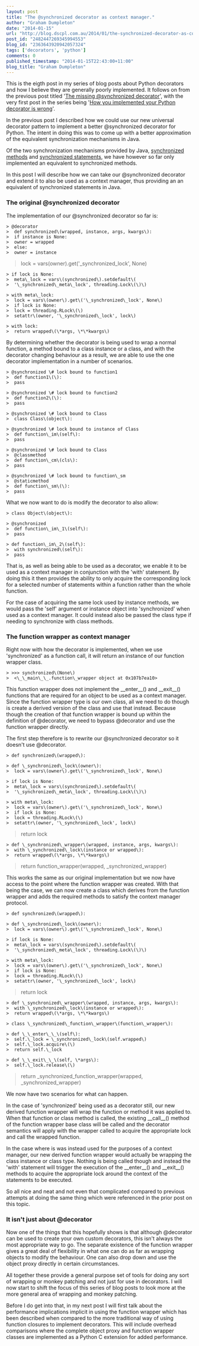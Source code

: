 ```yaml
---
layout: post
title: "The @synchronized decorator as context manager."
author: "Graham Dumpleton"
date: "2014-01-15"
url: "http://blog.dscpl.com.au/2014/01/the-synchronized-decorator-as-context.html"
post_id: "2482447269345994553"
blog_id: "2363643920942057324"
tags: ['decorators', 'python']
comments: 0
published_timestamp: "2014-01-15T22:43:00+11:00"
blog_title: "Graham Dumpleton"
---
```


This is the eigth post in my series of blog posts about Python decorators and how I believe they are generally poorly implemented. It follows on from the previous post titled '[The missing @synchronized decorator](/posts/2014/01/the-missing-synchronized-decorator/)', with the very first post in the series being '[How you implemented your Python decorator is wrong](/posts/2014/01/how-you-implemented-your-python/)'.  
  
In the previous post I described how we could use our new universal decorator pattern to implement a better @synchronized decorator for Python. The intent in doing this was to come up with a better approximation of the equivalent synchronization mechanisms in Java.  
  
Of the two synchronization mechanisms provided by Java, [synchronized methods](http://docs.oracle.com/javase/tutorial/essential/concurrency/syncmeth.html) and [synchronized statements](http://docs.oracle.com/javase/tutorial/essential/concurrency/locksync.html), we have however so far only implemented an equivalent to synchronized methods.  
  
In this post I will describe how we can take our @synchronized decorator and extend it to also be used as a context manager, thus providing an an equivalent of synchronized statements in Java.  
  


###  The original @synchronized decorator

  
The implementation of our @synchronized decorator so far is:  


```
> @decorator  
>  def synchronized\(wrapped, instance, args, kwargs\):  
>  if instance is None:  
>  owner = wrapped  
>  else:  
>  owner = instance 
```

> lock = vars\(owner\).get\('\_synchronized\_lock', None\) 

```
> if lock is None:  
>  meta\_lock = vars\(synchronized\).setdefault\(  
>  '\_synchronized\_meta\_lock', threading.Lock\(\)\) 
```

```
> with meta\_lock:  
>  lock = vars\(owner\).get\('\_synchronized\_lock', None\)  
>  if lock is None:  
>  lock = threading.RLock\(\)  
>  setattr\(owner, '\_synchronized\_lock', lock\) 
```

```
> with lock:  
>  return wrapped\(\*args, \*\*kwargs\)
```

By determining whether the decorator is being used to wrap a normal function, a method bound to a class instance or a class, and with the decorator changing behaviour as a result, we are able to use the one decorator implementation in a number of scenarios.  


```
> @synchronized \# lock bound to function1  
>  def function1\(\):  
>  pass 
```

```
> @synchronized \# lock bound to function2  
>  def function2\(\):  
>  pass 
```

```
> @synchronized \# lock bound to Class  
>  class Class\(object\): 
```

```
> @synchronized \# lock bound to instance of Class  
>  def function\_im\(self\):  
>  pass 
```

```
> @synchronized \# lock bound to Class  
>  @classmethod  
>  def function\_cm\(cls\):  
>  pass
```

```
> @synchronized \# lock bound to function\_sm  
>  @staticmethod  
>  def function\_sm\(\):  
>  pass
```

What we now want to do is modify the decorator to also allow:  


```
> class Object\(object\): 
```

```
> @synchronized  
>  def function\_im\_1\(self\):  
>  pass 
```

```
> def function\_im\_2\(self\):  
>  with synchronized\(self\):  
>  pass
```

That is, as well as being able to be used as a decorator, we enable it to be used as a context manager in conjunction with the 'with' statement. By doing this it then provides the ability to only acquire the corresponding lock for a selected number of statements within a function rather than the whole function.  
  
For the case of acquiring the same lock used by instance methods, we would pass the 'self' argument or instance object into 'synchronized' when used as a context manager. It could instead also be passed the class type if needing to synchronize with class methods.  
  


###  The function wrapper as context manager

  
Right now with how the decorator is implemented, when we use 'synchronized' as a function call, it will return an instance of our function wrapper class.  


```
> >>> synchronized\(None\)  
>  <\_\_main\_\_.function\_wrapper object at 0x107b7ea10>
```

This function wrapper does not implement the \_\_enter\_\_\(\) and \_\_exit\_\_\(\) functions that are required for an object to be used as a context manager. Since the function wrapper type is our own class, all we need to do though is create a derived version of the class and use that instead. Because though the creation of that function wrapper is bound up within the definition of @decorator, we need to bypass @decorator and use the function wrapper directly.  
  
The first step therefore is to rewrite our @synchronized decorator so it doesn't use @decorator.  


```
> def synchronized\(wrapped\): 
```

```
> def \_synchronized\_lock\(owner\):  
>  lock = vars\(owner\).get\('\_synchronized\_lock', None\) 
```

```
> if lock is None:  
>  meta\_lock = vars\(synchronized\).setdefault\(  
>  '\_synchronized\_meta\_lock', threading.Lock\(\)\) 
```

```
> with meta\_lock:  
>  lock = vars\(owner\).get\('\_synchronized\_lock', None\)  
>  if lock is None:  
>  lock = threading.RLock\(\)  
>  setattr\(owner, '\_synchronized\_lock', lock\) 
```

> return lock 

```
> def \_synchronized\_wrapper\(wrapped, instance, args, kwargs\):  
>  with \_synchronized\_lock\(instance or wrapped\):  
>  return wrapped\(\*args, \*\*kwargs\) 
```

> return function\_wrapper\(wrapped, \_synchronized\_wrapper\)

This works the same as our original implementation but we now have access to the point where the function wrapper was created. With that being the case, we can now create a class which derives from the function wrapper and adds the required methods to satisfy the context manager protocol.  


```
> def synchronized\(wrapped\): 
```

```
> def \_synchronized\_lock\(owner\):  
>  lock = vars\(owner\).get\('\_synchronized\_lock', None\) 
```

```
> if lock is None:  
>  meta\_lock = vars\(synchronized\).setdefault\(  
>  '\_synchronized\_meta\_lock', threading.Lock\(\)\) 
```

```
> with meta\_lock:  
>  lock = vars\(owner\).get\('\_synchronized\_lock', None\)  
>  if lock is None:  
>  lock = threading.RLock\(\)  
>  setattr\(owner, '\_synchronized\_lock', lock\) 
```

> return lock 

```
> def \_synchronized\_wrapper\(wrapped, instance, args, kwargs\):  
>  with \_synchronized\_lock\(instance or wrapped\):  
>  return wrapped\(\*args, \*\*kwargs\) 
```

```
> class \_synchronized\_function\_wrapper\(function\_wrapper\): 
```

```
> def \_\_enter\_\_\(self\):  
>  self.\_lock = \_synchronized\_lock\(self.wrapped\)  
>  self.\_lock.acquire\(\)  
>  return self.\_lock 
```

```
> def \_\_exit\_\_\(self, \*args\):  
>  self.\_lock.release\(\) 
```

> return \_synchronized\_function\_wrapper\(wrapped, \_synchronized\_wrapper\)

We now have two scenarios for what can happen.  
  
In the case of 'synchronized' being used as a decorator still, our new derived function wrapper will wrap the function or method it was applied to. When that function or class method is called, the existing \_\_call\_\_\(\) method of the function wrapper base class will be called and the decorator semantics will apply with the wrapper called to acquire the appropriate lock and call the wrapped function.  
  
In the case where is was instead used for the purposes of a context manager, our new derived function wrapper would actually be wrapping the class instance or class type. Nothing is being called though and instead the 'with' statement will trigger the execution of the \_\_enter\_\_\(\) and \_\_exit\_\_\(\) methods to acquire the appropriate lock around the context of the statements to be executed.  
  
So all nice and neat and not even that complicated compared to previous attempts at doing the same thing which were referenced in the prior post on this topic.  
  


###  It isn't just about @decorator

  
Now one of the things that this hopefully shows is that although @decorator can be used to create your own custom decorators, this isn't always the most appropriate way to go. The separate existence of the function wrapper gives a great deal of flexibility in what one can do as far as wrapping objects to modify the behaviour. One can also drop down and use the object proxy directly in certain circumstances.  
  
All together these provide a general purpose set of tools for doing any sort of wrapping or monkey patching and not just for use in decorators. I will now start to shift the focus of this series of blog posts to look more at the more general area of wrapping and monkey patching.  
  
Before I do get into that, in my next post I will first talk about the performance implications implicit in using the function wrapper which has been described when compared to the more traditional way of using function closures to implement decorators. This will include overhead comparisons where the complete object proxy and function wrapper classes are implemented as a Python C extension for added performance.